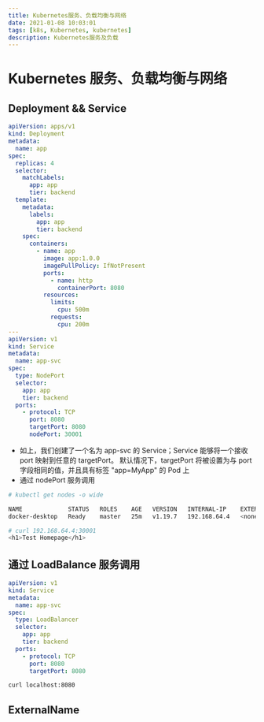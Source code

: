 ```yaml
---
title: Kubernetes服务、负载均衡与网络
date: 2021-01-08 10:03:01
tags: [k8s, Kubernetes, kubernetes]
description: Kubernetes服务及负载
---
```


# Kubernetes 服务、负载均衡与网络

## Deployment && Service

```yaml
apiVersion: apps/v1
kind: Deployment
metadata:
  name: app
spec:
  replicas: 4
  selector:
    matchLabels:
      app: app
      tier: backend
  template:
    metadata:
      labels:
        app: app
        tier: backend
    spec:
      containers:
        - name: app
          image: app:1.0.0
          imagePullPolicy: IfNotPresent
          ports:
            - name: http
              containerPort: 8080
          resources:
            limits:
              cpu: 500m
            requests:
              cpu: 200m
---
apiVersion: v1
kind: Service
metadata:
  name: app-svc
spec:
  type: NodePort
  selector:
    app: app
    tier: backend
  ports:
    - protocol: TCP
      port: 8080
      targetPort: 8080
      nodePort: 30001
```

- 如上，我们创建了一个名为 app-svc 的 Service；Service 能够将一个接收 port 映射到任意的 targetPort。 默认情况下，targetPort 将被设置为与 port 字段相同的值，并且具有标签 "app=MyApp" 的 Pod 上
- 通过 nodePort 服务调用

```bash
# kubectl get nodes -o wide

NAME             STATUS   ROLES    AGE   VERSION   INTERNAL-IP    EXTERNAL-IP   OS-IMAGE         KERNEL-VERSION      CONTAINER-RUNTIME
docker-desktop   Ready    master   25m   v1.19.7   192.168.64.4   <none>        Docker Desktop   4.19.121-linuxkit   docker://20.10.3

# curl 192.168.64.4:30001
<h1>Test Homepage</h1>
```

## 通过 LoadBalance 服务调用

```yaml
apiVersion: v1
kind: Service
metadata:
  name: app-svc
spec:
  type: LoadBalancer
  selector:
    app: app
    tier: backend
  ports:
    - protocol: TCP
      port: 8080
      targetPort: 8080
```

```bash
curl localhost:8080
```

## ExternalName


